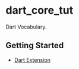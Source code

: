 # dart_core_tut

Dart Vocabulary.

## Getting Started

- [Dart Extension](https://resocoder.com/2019/10/31/dart-extension-methods-tutorial-incl-generic-extensions-properties-operators/)

